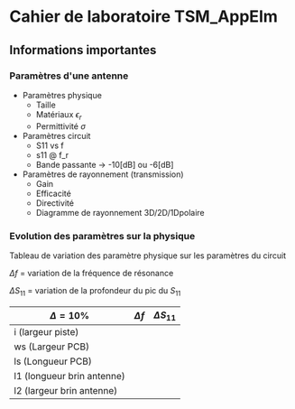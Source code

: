 # Cahier de laboratoire TSM_AppElm

## Informations importantes

### Paramètres d'une antenne

- Paramètres physique
  - Taille
  - Matériaux $\epsilon_r$ 
  - Permittivité $\sigma$ 
- Paramètres circuit
  - S11 vs f
  - s11 @ f_r
  - Bande passante -> -10[dB] ou -6[dB]
- Paramètres de rayonnement (transmission)
  - Gain
  - Efficacité
  - Directivité
  - Diagramme de rayonnement 3D/2D/1Dpolaire

### Evolution des paramètres sur la physique

Tableau de variation des paramètre physique sur les paramètres du circuit

$\Delta f$ = variation de la fréquence de résonance

$\Delta S_{11}$ = variation de la profondeur du pic du $S_{11}$ 

| $\Delta = 10\%$            | $\Delta f$ | $\Delta S_{11}$ |
| -------------------------- | ---------- | --------------- |
| i (largeur piste)          |            |                 |
| ws (Largeur PCB)           |            |                 |
| ls (Longueur PCB)          |            |                 |
| l1 (longueur brin antenne) |            |                 |
| l2 (largeur brin antenne)  |            |                 |
